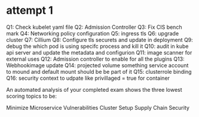 # attempt 1

Q1: Check kubelet yaml file
Q2: Admission Controller
Q3: Fix CIS bench mark
Q4: Networking policy configuration
Q5: ingress tls
Q6: upgrade cluster
Q7: Cillium
Q8: Configure tls securets and update in deployment
Q9: debug the which pod is using specifc process and kill it
Q10: audit in kube api server and update the metadata and configurion
Q11: image scanner for external uses
Q12: Admission controller to enable for all the plugins
Q13: Webhookimage update
Q14: projected volume something service account to mound and default mount should be be part of it
Q15: clusterrole binding
Q16: security context to udpate like privillaged = true for container

An automated analysis of your completed exam shows the three lowest scoring topics to be:

Minimize Microservice Vulnerabilities
Cluster Setup
Supply Chain Security
